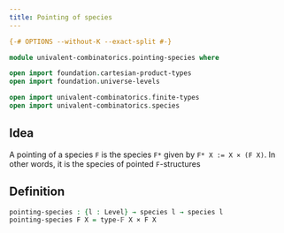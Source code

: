 ```yaml
---
title: Pointing of species
---
```


```agda
{-# OPTIONS --without-K --exact-split #-}

module univalent-combinatorics.pointing-species where

open import foundation.cartesian-product-types
open import foundation.universe-levels

open import univalent-combinatorics.finite-types
open import univalent-combinatorics.species
```

## Idea

A pointing of a species `F` is the species `F*` given by `F* X := X × (F X)`. In other words, it is the species of pointed `F`-structures

## Definition

```agda
pointing-species : {l : Level} → species l → species l
pointing-species F X = type-𝔽 X × F X
```
